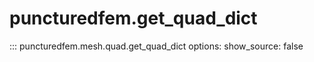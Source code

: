# puncturedfem.get_quad_dict
::: puncturedfem.mesh.quad.get_quad_dict
    options:
        show_source: false